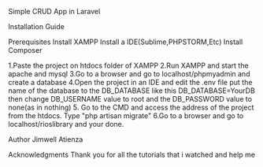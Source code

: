 Simple CRUD App in Laravel

Installation Guide

Prerequisites
Install XAMPP
Install a IDE(Sublime,PHPSTORM,Etc)
Install Composer

1.Paste the project on htdocs folder of XAMPP
2.Run XAMPP and start the apache and mysql
3.Go to a browser and go to localhost/phpmyadmin and create a database
4.Open the project in an IDE and edit the .env file put the name of the database to the DB_DATABASE like this DB_DATABASE=YourDB then change DB_USERNAME value to root and the DB_PASSWORD value to none(as in nothing)
5. Go to the CMD and access the address of the project from the htdocs.
Type "php artisan migrate" 
6.Go to a browser and go to localhost/rioslibrary and your done.

Author
Jimwell Atienza


Acknowledgments
Thank you for all the tutorials that i watched and help me

